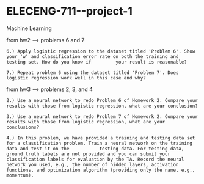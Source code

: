 # ELECENG-711--project-1
Machine Learning

from hw2 --> problems 6 and 7

    6.) Apply logistic regression to the dataset titled 'Problem 6'. Show your 'w' and classification error rate on both the training and testing set. How do you know if         your result is reasonable?
  
    7.) Repeat problem 6 using the dataset titled 'Problem 7'. Does logistic regression work well in this case and why?

from hw3 --> problems 2, 3, and 4

    2.) Use a neural network to redo Problem 6 of Homework 2. Compare your results with those from logistic regression, what are your conclusion?
  
    3.) Use a neural network to redo Problem 7 of Homework 2. Compare your results with those from logistic regression, what are your conclusions?
  
    4.) In this problem, we have provided a training and testing data set for a classification problem. Train a neural network on the training data and test it on the           testing data. For testing data, ground truth labels are not provided and you can submit your classification labels for evaluation by the TA. Record the neural           network you used, e.g., the number of hidden layers, activation functions, and optimization algorithm (providing only the name, e.g., momentum).
